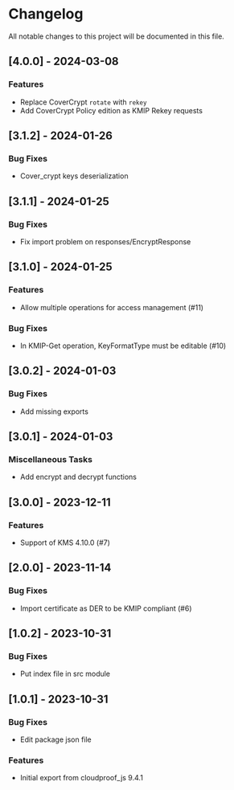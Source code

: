 # Changelog

All notable changes to this project will be documented in this file.

## [4.0.0] - 2024-03-08

### Features

- Replace CoverCrypt `rotate` with `rekey`
- Add CoverCrypt Policy edition as KMIP Rekey requests

## [3.1.2] - 2024-01-26

### Bug Fixes

- Cover_crypt keys deserialization

## [3.1.1] - 2024-01-25

### Bug Fixes

- Fix import problem on responses/EncryptResponse

## [3.1.0] - 2024-01-25

### Features

- Allow multiple operations for access management (#11)

### Bug Fixes

- In KMIP-Get operation, KeyFormatType must be editable (#10)

## [3.0.2] - 2024-01-03

### Bug Fixes

- Add missing exports

## [3.0.1] - 2024-01-03

### Miscellaneous Tasks

- Add encrypt and decrypt functions

## [3.0.0] - 2023-12-11

### Features

- Support of KMS 4.10.0 (#7)

## [2.0.0] - 2023-11-14

### Bug Fixes

- Import certificate as DER to be KMIP compliant (#6)

## [1.0.2] - 2023-10-31

### Bug Fixes

- Put index file in src module

## [1.0.1] - 2023-10-31

### Bug Fixes

- Edit package json file

### Features

- Initial export from cloudproof_js 9.4.1

<!-- generated by git-cliff -->
